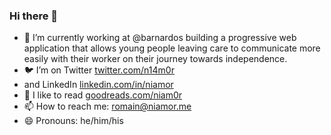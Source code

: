 ### Hi there 👋

- 👷 I’m currently working at @barnardos building a progressive web application that allows young people leaving care to communicate more easily with their worker on their journey towards independence.   
- 🐦 I’m on Twitter [twitter.com/n14m0r](https://twitter.com/n14m0r)
- and LinkedIn [linkedin.com/in/niamor](https://www.linkedin.com/in/niamor)
- 📖 I like to read [goodreads.com/niam0r](https://goodreads.com/niamor)
- 📫 How to reach me: romain@niamor.me
- 😄 Pronouns: he/him/his
